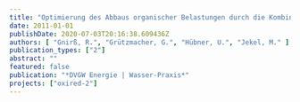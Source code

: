 ```yaml
---
title: "Optimierung des Abbaus organischer Belastungen durch die Kombination von Ozonung und Untergrundpassage"
date: 2011-01-01
publishDate: 2020-07-03T20:16:38.609436Z
authors: [ "Gnirß, R.", "Grützmacher, G.", "Hübner, U.", "Jekel, M." ]
publication_types: ["2"]
abstract: ""
featured: false
publication: "*DVGW Energie | Wasser-Praxis*"
projects: ["oxired-2"]
---
```



